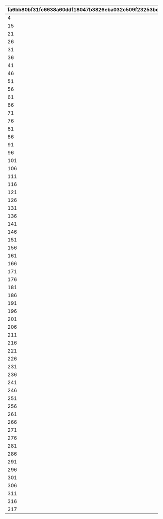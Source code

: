 |fa6bb80bf31fc6638a60ddf18047b3826eba032c509f23253bd535312faa5b46|9c63d2cacd39e91261294ab8f0534d3965ace52b8cc68dce1d4eeb0cddf7e31a|5952b53a35525619a579257123cb7eebf92b42b10d390cd46ce4d2e87dde5a69|
| --- | --- | --- |
|4|1|14|
|15|2|20|
|21|3|25|
|26|4|30|
|31|5|35|
|36|6|40|
|41|7|45|
|46|8|50|
|51|9|55|
|56|10|60|
|61|11|65|
|66|12|70|
|71|13|75|
|76|14|80|
|81|15|85|
|86|16|90|
|91|17|95|
|96|18|100|
|101|19|105|
|106|20|110|
|111|21|115|
|116|22|120|
|121|23|125|
|126|24|130|
|131|25|135|
|136|26|140|
|141|27|145|
|146|28|150|
|151|29|155|
|156|30|160|
|161|31|165|
|166|32|170|
|171|33|175|
|176|34|180|
|181|35|185|
|186|36|190|
|191|37|195|
|196|38|200|
|201|39|205|
|206|40|210|
|211|41|215|
|216|42|220|
|221|43|225|
|226|44|230|
|231|45|235|
|236|46|240|
|241|47|245|
|246|48|250|
|251|49|255|
|256|50|260|
|261|51|265|
|266|52|270|
|271|53|275|
|276|54|280|
|281|55|285|
|286|56|290|
|291|57|295|
|296|58|300|
|301|59|305|
|306|60|310|
|311|61|315|
|316|62|316|
|317|63|-1|